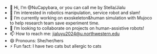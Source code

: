 - 👋 Hi, I’m @NuCapybara, or you can call me by Stella/Jialu
- 👀 I’m interested in robotics manipulation, service robot and slam!
- 🌱 I’m currently working on exoskeleton&human simulation with Mujoco to help research team save experiment time.
- 💞️ I’m looking to collaborate on projects on human-assistive robots!
- 📫 How to reach me: jialuyu2024@u.northwestern.edu
- 😄 Pronouns: She/her/hers
- ⚡ Fun fact: I have two cats but allergic to cats

<!---
NuCapybara/NuCapybara is a ✨ special ✨ repository because its `README.md` (this file) appears on your GitHub profile.
You can click the Preview link to take a look at your changes.
--->
